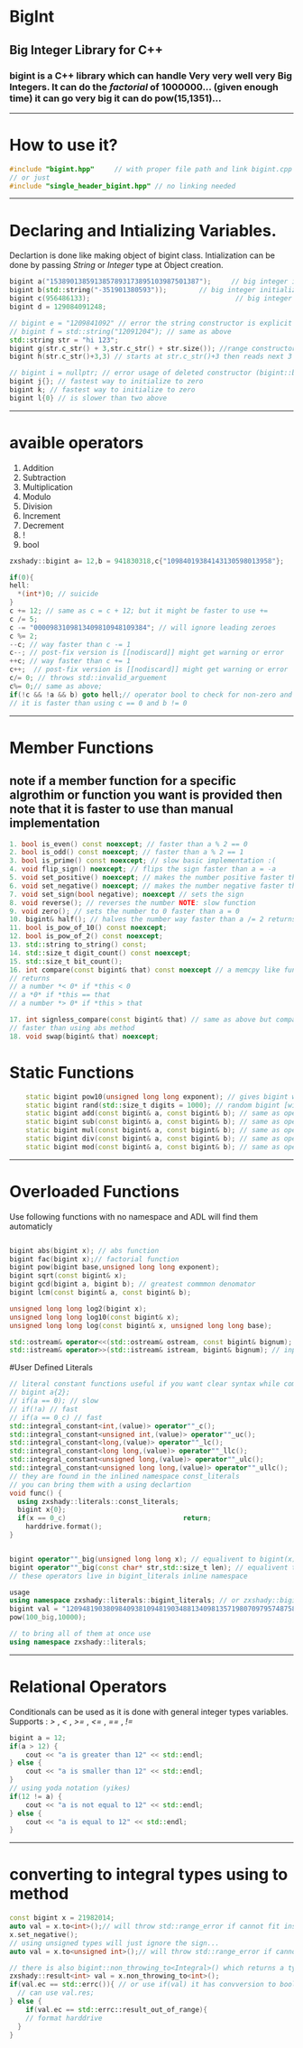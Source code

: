 # BigInt
## Big Integer Library for C++
### bigint is a C++ library which can handle Very very well very __Big Integers__. It can do the *factorial* of __1000000...__ (given enough time) it can go very big it can do pow(15,1351)...

---

# How to use it?
```c++
#include "bigint.hpp"     // with proper file path and link bigint.cpp
// or just
#include "single_header_bigint.hpp" // no linking needed
```
---

# Declaring and Intializing Variables.

Declartion is done like making object of bigint class.
Intialization can be done by passing *String* or *Integer* type at Object creation.

```c++
bigint a("1538901385913857893173895103987501387");     // big integer initialization with String
bigint b(std::string("-351901380593"));        // big integer initialization with String
bigint c(956486133);                                    // big integer intialization with Integer
bigint d = 129084091248;

// bigint e = "1209841092" // error the string constructor is explicit to prevent unnecesary conversions
// bigint f = std::string("12091204"); // same as above
std::string str = "hi 123";
bigint g(str.c_str() + 3,str.c_str() + str.size()); //range constructor constructs begining at "123"
bigint h(str.c_str()+3,3) // starts at str.c_str()+3 then reads next 3 characters

// bigint i = nullptr; // error usage of deleted constructor (bigint::bigint(nullptr)= delete)
bigint j{}; // fastest way to initialize to zero
bigint k; // fastest way to initialize to zero
bigint l{0} // is slower than two above
```
---
# avaible operators

1. Addition
2. Subtraction
3. Multiplication
4. Modulo
5. Division
6. Increment
7. Decrement
8. !
9. bool
```c++
zxshady::bigint a= 12,b = 941830318,c{"10984019384143130598013958"};

if(0){
hell:
  *(int*)0; // suicide
}
c += 12; // same as c = c + 12; but it might be faster to use +=
c /= 5;
c -= "0000983109813409810948109384"; // will ignore leading zeroes
c %= 2;
--c; // way faster than c -= 1
c--; // post-fix version is [[nodiscard]] might get warning or error
++c; // way faster than c += 1
c++;  // post-fix version is [[nodiscard]] might get warning or error
c/= 0; // throws std::invalid_arguement
c%= 0;// same as above;
if(!c && !a && b) goto hell;// operator bool to check for non-zero and operator! to check for zero
// it is faster than using c == 0 and b != 0
```
---
# Member Functions

## note if a member function for a specific algrothim or function you want is provided then note that it is faster to use than manual implementation
```cpp
1. bool is_even() const noexcept; // faster than a % 2 == 0
2. bool is_odd() const noexcept; // faster than a % 2 == 1
3. bool is_prime() const noexcept; // slow basic implementation :(
4. void flip_sign() noexcept; // flips the sign faster than a = -a
5. void set_positive() noexcept; // makes the number positive faster than a = abs(a)
6. void set_negative() noexcept; // makes the number negative faster than a = a >= 0 ? -a : a;
7. void set_sign(bool negative); noexcept // sets the sign
8. void reverse(); // reverses the number NOTE: slow function
9. void zero(); // sets the number to 0 faster than a = 0
10. bigint& half(); // halves the number way faster than a /= 2 returns *this for chaining effect
11. bool is_pow_of_10() const noexcept;
12. bool is_pow_of_2() const noexcept;
13. std::string to_string() const;
14. std::size_t digit_count() const noexcept;
15. std::size_t bit_count();
16. int compare(const bigint& that) const noexcept // a memcpy like function
// returns
// a number *< 0* if *this < 0
// a *0* if *this == that    
// a number *> 0* if *this > that

17. int signless_compare(const bigint& that) // same as above but compares as if they were abs(*this).compare(abs(that));
// faster than using abs method
18. void swap(bigint& that) noexcept; 
```

# Static Functions
```cpp
    static bigint pow10(unsigned long long exponent); // gives bigint with [exponent] trailing zeroes
    static bigint rand(std::size_t digits = 1000); // random bigint [with default = 1000] 
    static bigint add(const bigint& a, const bigint& b); // same as operator+ but named for java programmers :P
    static bigint sub(const bigint& a, const bigint& b); // same as operator- but named for java programmers :P
    static bigint mul(const bigint& a, const bigint& b); // same as operator* but named for java programmers :P
    static bigint div(const bigint& a, const bigint& b); // same as operator/ but named for java programmers :P
    static bigint mod(const bigint& a, const bigint& b); // same as operator% but named for java programmers :P

```
---

# Overloaded Functions

Use following functions with no namespace and ADL will find them automaticly

```cpp

bigint abs(bigint x); // abs function
bigint fac(bigint x);// factorial function
bigint pow(bigint base,unsigned long long exponent);
bigint sqrt(const bigint& x);
bigint gcd(bigint a, bigint b); // greatest commmon denomator
bigint lcm(const bigint& a, const bigint& b);

unsigned long long log2(bigint x);
unsigned long long log10(const bigint& x);
unsigned long long log(const bigint& x, unsigned long long base);

std::ostream& operator<<(std::ostream& ostream, const bigint& bignum); // output operator
std::istream& operator>>(std::istream& istream, bigint& bignum); // input operator

```
#User Defined Literals
```cpp
// literal constant functions useful if you want clear syntax while comparing against zero and some other functions
// bigint a{2};
// if(a == 0); // slow
// if(!a) // fast
// if(a == 0_c) // fast
std::integral_constant<int,(value)> operator""_c();
std::integral_constant<unsigned int,(value)> operator""_uc();
std::integral_constant<long,(value)> operator""_lc();
std::integral_constant<long long,(value)> operator""_llc();
std::integral_constant<unsigned long,(value)> operator""_ulc();
std::integral_constant<unsigned long long,(value)> operator""_ullc();
// they are found in the inlined namespace const_literals
// you can bring them with a using declartion
void func() {
  using zxshady::literals::const_literals;
  bigint x{0};
  if(x == 0_c)                             return;
    harddrive.format();
}


bigint operator""_big(unsigned long long x); // equalivent to bigint(x);
bigint operator""_big(const char* str,std::size_t len); // equalivent to bigint(str,str+len);
// these operators live in bigint_literals inline namespace

usage
using namespace zxshady::literals::bigint_literals; // or zxshady::bigint_literals;
bigint val = "120948190380984093810948190348813409813571980709795748758798"_big;
pow(100_big,10000);

// to bring all of them at once use
using namespace zxshady::literals;
```
---

# Relational Operators

Conditionals can be used as it is done with general integer types variables.
Supports :  *>* , *<* ,  *>=* , *<=* , *==* , *!=*

```c++
bigint a = 12;
if(a > 12) {
    cout << "a is greater than 12" << std::endl;
} else {
    cout << "a is smaller than 12" << std::endl;
}
// using yoda notation (yikes)
if(12 != a) {
    cout << "a is not equal to 12" << std::endl;
} else {
    cout << "a is equal to 12" << std::endl;        
}
```

---

# converting to integral types using to method
```c++
const bigint x = 21982014;
auto val = x.to<int>();// will throw std::range_error if cannot fit inside int;
x.set_negative();
// using unsigned types will just ignore the sign...
auto val = x.to<unsigned int>();// will throw std::range_error if cannot fit inside unsigned int;

// there is also bigint::non_throwing_to<Integral>() which returns a type of zxshady::result<Integeral,std::errc> and is noexcept
zxshady::result<int> val = x.non_throwing_to<int>();
if(val.ec == std::errc()){ // or use if(val) it has convversion to bool
  // can use val.res;
} else {
    if(val.ec == std::errc::result_out_of_range){
    // format harddrive
  }
}
```





